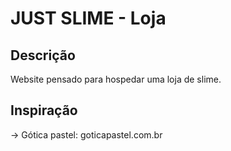 # JUST SLIME - Loja

## Descrição
Website pensado para hospedar uma loja de slime.

## Inspiração
-> Gótica pastel: goticapastel.com.br

